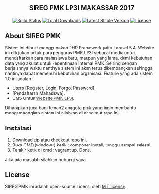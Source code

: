 ## <p align="center"><strong>SIREG PMK LP3I MAKASSAR 2017</strong></p>

<p align="center">
<a href="https://travis-ci.org/laravel/framework"><img src="https://travis-ci.org/laravel/framework.svg" alt="Build Status"></a>
<a href="https://packagist.org/packages/laravel/framework"><img src="https://poser.pugx.org/laravel/framework/d/total.svg" alt="Total Downloads"></a>
<a href="https://packagist.org/packages/laravel/framework"><img src="https://poser.pugx.org/laravel/framework/v/stable.svg" alt="Latest Stable Version"></a>
<a href="https://packagist.org/packages/laravel/framework"><img src="https://poser.pugx.org/laravel/framework/license.svg" alt="License"></a>
</p>

## About SIREG PMK

Sistem ini dibuat menggunakan PHP Framework yaitu Laravel 5.4. Website ini ditujukan untuk para pengurus PMK LP3I sebagai media untuk mendaftarkan para mahasiswa baru, maupun yang lama, demi kebutuhan data yang akurat untuk kepentingan internal PMK. Seiring dengan berjalannya waktu nantinya sistem ini akan terus dikembangkan sehingga nantinya dapat memenuhi kebutuhan organisasi. Feature yang ada sistem 1.0 ini adalah :

- Users [Register, Login, Forgot Password].
- [Pendaftaran Mahasiswa].
- CMS Untuk [Website PMK LP3I](https://pmklp3imks.org).

Diharapkan juga bagi teman2 anggota pmk yang ingin membantu mengembangkan sistem ini silahkan di checkout repo ini.

## Instalasi 

1. Download zip atau checkout repo ini.
2. Buka CMD (windows) ketik : composer install, tunggu sampai selesai.
3. Terakir ketik di cmd : vagrant up. Done.

Jika ada masalah silahkan hubungi saya. 

## License

SIREG PMK ini adalah open-source Licensi oleh [MIT license](http://opensource.org/licenses/MIT).
